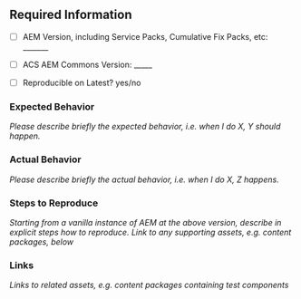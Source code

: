 ## Required Information

* [ ] AEM Version, including Service Packs, Cumulative Fix Packs, etc: _______
* [ ] ACS AEM Commons Version: _____
* [ ] Reproducible on Latest? yes/no


### Expected Behavior

_Please describe briefly the expected behavior, i.e. when I do X, Y should happen._

### Actual Behavior

_Please describe briefly the actual behavior, i.e. when I do X, Z happens._

### Steps to Reproduce

_Starting from a vanilla instance of AEM at the above version, describe in explicit steps how to reproduce. Link to
any supporting assets, e.g. content packages, below_


### Links

_Links to related assets, e.g. content packages containing test components_

